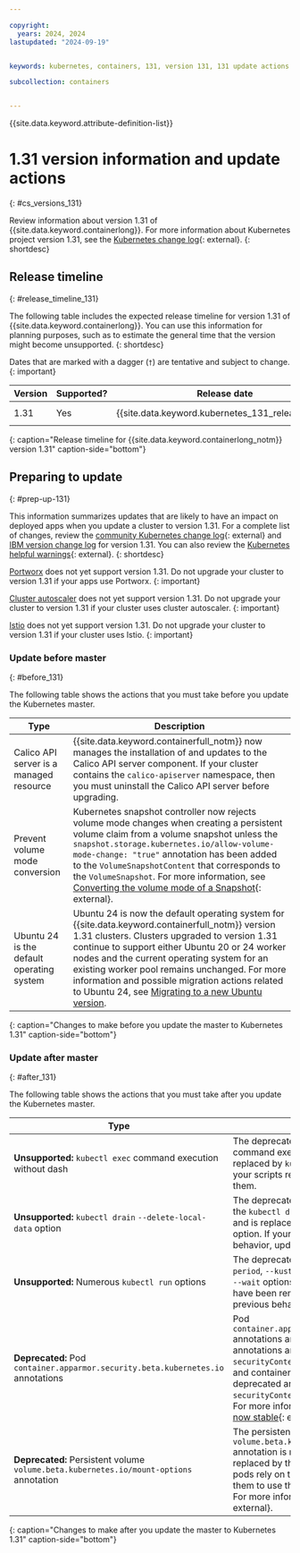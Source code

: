 ```yaml
---

copyright: 
  years: 2024, 2024
lastupdated: "2024-09-19"


keywords: kubernetes, containers, 131, version 131, 131 update actions

subcollection: containers


---
```


{{site.data.keyword.attribute-definition-list}}



# 1.31 version information and update actions
{: #cs_versions_131}


Review information about version 1.31 of {{site.data.keyword.containerlong}}. For more information about Kubernetes project version 1.31, see the [Kubernetes change log](https://kubernetes.io/releases/notes/.){: external}.
{: shortdesc}





## Release timeline 
{: #release_timeline_131}

The following table includes the expected release timeline for version 1.31 of {{site.data.keyword.containerlong}}. You can use this information for planning purposes, such as to estimate the general time that the version might become unsupported. 
{: shortdesc}

Dates that are marked with a dagger (`†`) are tentative and subject to change.
{: important}

| Version | Supported? | Release date | Unsupported date |
|------|------|----------|----------|
| 1.31 | Yes | {{site.data.keyword.kubernetes_131_release_date}} | {{site.data.keyword.kubernetes_131_unsupported_date}} `†` |
{: caption="Release timeline for {{site.data.keyword.containerlong_notm}} version 1.31" caption-side="bottom"}


## Preparing to update
{: #prep-up-131}

This information summarizes updates that are likely to have an impact on deployed apps when you update a cluster to version 1.31. For a complete list of changes, review the [community Kubernetes change log](https://github.com/kubernetes/kubernetes/blob/master/CHANGELOG/CHANGELOG-1.31.md){: external} and [IBM version change log](/docs/containers?topic=containers-changelog_131) for version 1.31. You can also review the [Kubernetes helpful warnings](https://kubernetes.io/blog/2020/09/03/warnings/){: external}.
{: shortdesc}

[Portworx](/docs/containers?topic=containers-storage_portworx_about) does not yet support version 1.31. Do not upgrade your cluster to version 1.31 if your apps use Portworx.
{: important}

[Cluster autoscaler](/docs/containers?topic=containers-cluster-scaling-classic-vpc) does not yet support version 1.31. Do not upgrade your cluster to version 1.31 if your cluster uses cluster autoscaler.
{: important}

[Istio](/docs/containers?topic=containers-istio) does not yet support version 1.31. Do not upgrade your cluster to version 1.31 if your cluster uses Istio.
{: important}


### Update before master
{: #before_131}

The following table shows the actions that you must take before you update the Kubernetes master.

| Type | Description |
| --- | --- |
| Calico API server is a managed resource | {{site.data.keyword.containerfull_notm}} now manages the installation of and updates to the Calico API server component. If your cluster contains the `calico-apiserver` namespace, then you must uninstall the Calico API server before upgrading. |
| Prevent volume mode conversion | Kubernetes snapshot controller now rejects volume mode changes when creating a persistent volume claim from a volume snapshot unless the `snapshot.storage.kubernetes.io/allow-volume-mode-change: "true"` annotation has been added to the `VolumeSnapshotContent` that corresponds to the `VolumeSnapshot`. For more information, see [Converting the volume mode of a Snapshot](https://kubernetes.io/docs/concepts/storage/volume-snapshots/#convert-volume-mode){: external}. |
| Ubuntu 24 is the default operating system | Ubuntu 24 is now the default operating system for {{site.data.keyword.containerfull_notm}} version 1.31 clusters. Clusters upgraded to version 1.31 continue to support either Ubuntu 20 or 24 worker nodes and the current operating system for an existing worker pool remains unchanged. For more information and possible migration actions related to Ubuntu 24, see [Migrating to a new Ubuntu version](/docs/containers?topic=containers-ubuntu-migrate). |
{: caption="Changes to make before you update the master to Kubernetes 1.31" caption-side="bottom"}


### Update after master
{: #after_131}

The following table shows the actions that you must take after you update the Kubernetes master.

| Type | Description |
| --- | --- |
| **Unsupported:** `kubectl exec` command execution without dash | The deprecated `kubectl exec [POD] [COMMAND]` command execution has been removed and is replaced by `kubectl exec [POD] -- [COMMAND]`.  If your scripts rely on the previous behavior, update them. |
| **Unsupported:** `kubectl drain` `--delete-local-data` option | The deprecated `--delete-local-data` option for the `kubectl drain` command has been removed and is replaced by the `--delete-emptydir-data` option. If your scripts rely on the previous behavior, update them. |
| **Unsupported:** Numerous `kubectl run` options | The deprecated `--filename`, `--force`, `--grace-period`, `--kustomize`, `--recursive`, `--timeout`, and `--wait` options for the `kubectl run` command have been removed. If your scripts rely on the previous behavior, update them. |
| **Deprecated:** Pod `container.apparmor.security.beta.kubernetes.io` annotations | Pod `container.apparmor.security.beta.kubernetes.io` annotations are now deprecated. These annotations are replaced by the `securityContext.appArmorProfile` field for pods and containers. If your pods rely on these deprecated annotations, update them to use the `securityContext.appArmorProfile` field instead. For more information, see [AppArmor support is now stable](https://kubernetes.io/blog/2024/08/13/kubernetes-v1-31-release/#apparmor-support-is-now-stable){: external}. |
| **Deprecated:** Persistent volume `volume.beta.kubernetes.io/mount-options` annotation | The persistent volume `volume.beta.kubernetes.io/mount-options` annotation is now deprecated. This annotation is replaced by the `spec.mountOptions` field. If your pods rely on this deprecated annotation, update them to use the `spec.mountOptions` field instead. For more information, see [Mount Options](https://kubernetes.io/docs/concepts/storage/persistent-volumes/#mount-options){: external}. |
{: caption="Changes to make after you update the master to Kubernetes 1.31" caption-side="bottom"}
